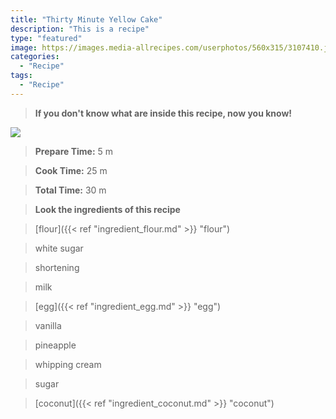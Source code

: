 ```yaml
---
title: "Thirty Minute Yellow Cake"
description: "This is a recipe"
type: "featured"
image: https://images.media-allrecipes.com/userphotos/560x315/3107410.jpg
categories: 
  - "Recipe"
tags: 
  - "Recipe"
---
```



>**If you don't know what are inside this recipe, now you know!**

![](../images/Recipes-Banner.jpg)
> **Prepare Time:** 5 m


> **Cook Time:** 25 m


> **Total Time:** 30 m

> **Look the ingredients of this recipe**

> [flour]({{< ref "ingredient_flour.md" >}} "flour")

> white sugar

> shortening

> milk

> [egg]({{< ref "ingredient_egg.md" >}} "egg")

> vanilla

> pineapple

> whipping cream

> sugar

> [coconut]({{< ref "ingredient_coconut.md" >}} "coconut")

